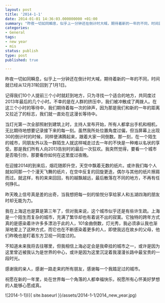 ```yaml
---
layout: post
title: '2014-1-1'
date: 2014-01-01 14:36:03.000000000 +01:00
summary: "昨夜一切如同瞬息，似乎上一分钟还在倒计时大喊，期待着新的一年的不同，时间就已经从12月31轮回到了1月1日。"
categories:
- General
tags:
- new year
- mis
status: publish
type: post
published: true

---
```


昨夜一切如同瞬息，似乎上一分钟还在倒计时大喊，期待着新的一年的不同，时间就已经从12月31轮回到了1月1日。

记得我们10个人提前三个小时就赶到地方，只为寻找一个适合的地方，共同度过2013年最后的几个小时。不幸的是在人群的挤压中，我们被冲散成了两拨人。在这三个小时的等待中，我们期待着每一次的钟声，因为那是我们和新的一年的距离又拉近了的标志，我们就一直处在这漫长等待中。

当灯光第一次全部照射到建筑上时，主持人宣布开始，所有人都拿出手机和相机，无比期待地想要记录接下来的每一刻。虽然我所处位置角度过偏，但当屏幕上出现30的倒计时的时候，同样便沸腾起来，跟着大家一同倒数。那一刻，在一个陌生的城市，同朋友外以及一群陌生人就这样喊走过去一年的不快是一种难以名状的享受。那是我们所有人向2013告别时的最后一次狂欢。我突然觉得，要看一个城市是否吸引你，那要看你如何在这里度过夜晚。

在迎接2014的到来后，烟花随即升空，天空中飘着无数的纸片。或许我们每个人就如同那一个个漫天飞舞的纸片，在空中反复的回旋更迭，偶尔与其他的纸片擦肩而过。就这样，有的来来回回，有的越飘越远，最后散落在不同的地方，不再有任何挣扎。

昨天晚上信号真是差的出奇，当我想把每一刻的愉悦分享给家人和五湖四海的朋友时却无能为力。

我在上海这也是算是第三年了，但对我来说，这个城市似乎还是有些许生疏。上海是一个陌生而复杂的城市，充满了繁华却也有着说不出的寂寞。它独特的跨年方式真的是感染着许许多多漂泊于此的人，101金曲倒数，灯光秀，我必须承认我也渐渐地爱上了这种方式，而它也在不断感染着更多的人，即使我远在故乡的父母，他们昨晚也是盯着东方卫视一同度过的。

不知道未来我将去往哪里，但我相信上海必定会是我牵挂的城市之一，或许是因为这里曾近被我认为是世界的中心，或许是因为这里沉淀着我漫漫长路中最宝贵的一段时光。

感谢我的亲人，感谢一路走来的所有朋友，感谢每一个我踏足过的城市。

祝愿在新的一年里，处在世界每一个角落的人都幸福快乐，祝愿所有心怀美好梦想的人能够心愿成真。


![2014-1-1]({{ site.baseurl }}/assets/2014-1-1/2014_new_year.jpg)